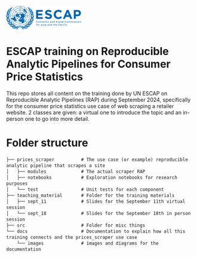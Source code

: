 <img src="src/ESCAP_LOGO_OFFICIAL.png" alt="drawing" width="200"/>

# ESCAP training on Reproducible Analytic Pipelines for Consumer Price Statistics

This repo stores all content on the training done by UN ESCAP on Reproducible Analytic Pipelines (RAP) during September 2024, specifically for the consumer price statistics use case of web scraping a retailer website. 2 classes are given: a virtual one to introduce the topic and an in-person one to go into more detail.

# Folder structure

```
├── prices_scraper          # The use case (or example) reproducible analytic pipeline that scrapes a site
│   ├── modules             # The actual scraper RAP
│   ├── notebooks           # Exploration notebooks for research purposes
│   └── test                # Unit tests for each component
├── teaching_material       # Folder for the training materials
│   ├── sept_11             # Slides for the September 11th virtual session
│   └── sept_18             # Slides for the September 18th in person session
├── src                     # Folder for misc things
└── docs                    # Documentation to explain how all this training connects and the prices_scraper use case
    └── images              # images and diagrams for the documentation
```

